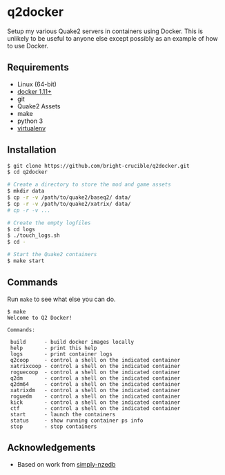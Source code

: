# q2docker
Setup my various Quake2 servers in containers using Docker. This is unlikely to be useful to anyone else except possibly as an example of how to use Docker.

## Requirements
- Linux (64-bit)
- [docker 1.11+](https://docs.docker.com/engine/installation/)
- git
- Quake2 Assets
- make
- python 3
- [virtualenv](https://virtualenv.pypa.io/en/stable/installation/)

## Installation
```sh
$ git clone https://github.com/bright-crucible/q2docker.git
$ cd q2docker

# Create a directory to store the mod and game assets
$ mkdir data
$ cp -r -v /path/to/quake2/baseq2/ data/
$ cp -r -v /path/to/quake2/xatrix/ data/
# cp -r -v ...

# Create the empty logfiles
$ cd logs
$ ./touch_logs.sh
$ cd -

# Start the Quake2 containers
$ make start
```

## Commands
Run ``make`` to see what else you can do.

```
$ make
Welcome to Q2 Docker!

Commands:

 build      - build docker images locally
 help       - print this help
 logs       - print container logs
 q2coop     - control a shell on the indicated container
 xatrixcoop - control a shell on the indicated container
 roguecoop  - control a shell on the indicated container
 q2dm       - control a shell on the indicated container
 q2dm64     - control a shell on the indicated container
 xatrixdm   - control a shell on the indicated container
 roguedm    - control a shell on the indicated container
 kick       - control a shell on the indicated container
 ctf        - control a shell on the indicated container
 start      - launch the containers
 status     - show running container ps info
 stop       - stop containers
 ```

 ## Acknowledgements
- Based on work from [simply-nzedb](https://github.com/slydetector/simply-nzedb)
